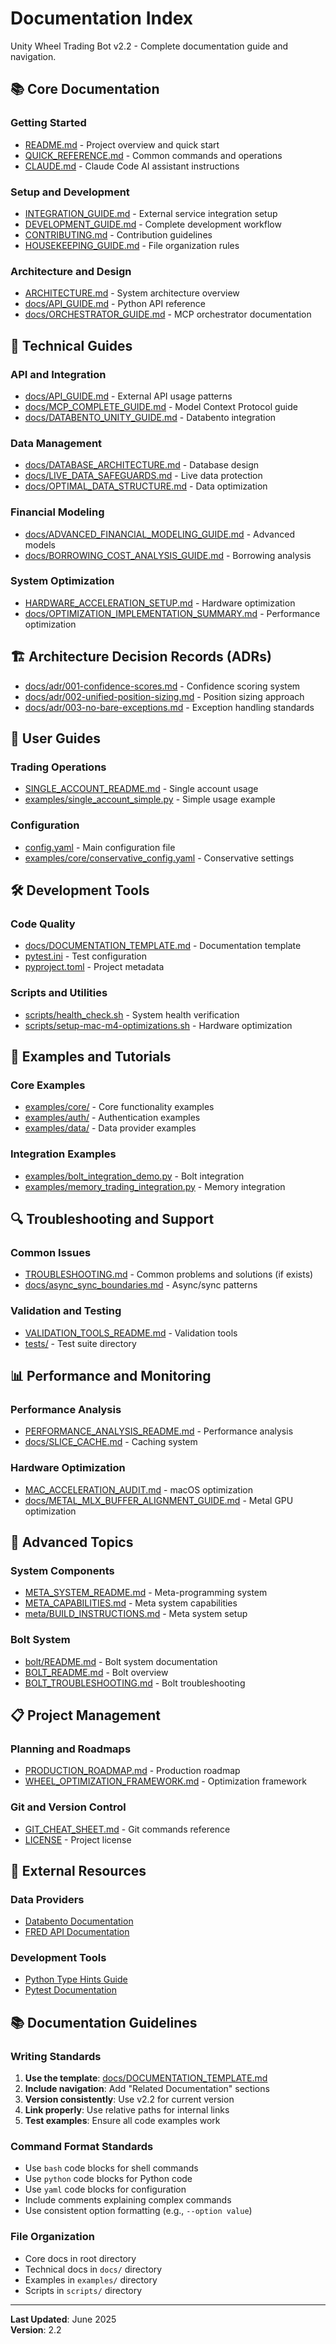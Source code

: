 # Documentation Index

Unity Wheel Trading Bot v2.2 - Complete documentation guide and navigation.

## 📚 Core Documentation

### Getting Started
- [README.md](README.md) - Project overview and quick start
- [QUICK_REFERENCE.md](QUICK_REFERENCE.md) - Common commands and operations
- [CLAUDE.md](CLAUDE.md) - Claude Code AI assistant instructions

### Setup and Development
- [INTEGRATION_GUIDE.md](INTEGRATION_GUIDE.md) - External service integration setup
- [DEVELOPMENT_GUIDE.md](DEVELOPMENT_GUIDE.md) - Complete development workflow
- [CONTRIBUTING.md](CONTRIBUTING.md) - Contribution guidelines
- [HOUSEKEEPING_GUIDE.md](HOUSEKEEPING_GUIDE.md) - File organization rules

### Architecture and Design
- [ARCHITECTURE.md](ARCHITECTURE.md) - System architecture overview
- [docs/API_GUIDE.md](docs/API_GUIDE.md) - Python API reference
- [docs/ORCHESTRATOR_GUIDE.md](docs/ORCHESTRATOR_GUIDE.md) - MCP orchestrator documentation

## 🔧 Technical Guides

### API and Integration
- [docs/API_GUIDE.md](docs/API_GUIDE.md) - External API usage patterns
- [docs/MCP_COMPLETE_GUIDE.md](docs/MCP_COMPLETE_GUIDE.md) - Model Context Protocol guide
- [docs/DATABENTO_UNITY_GUIDE.md](docs/DATABENTO_UNITY_GUIDE.md) - Databento integration

### Data Management
- [docs/DATABASE_ARCHITECTURE.md](docs/DATABASE_ARCHITECTURE.md) - Database design
- [docs/LIVE_DATA_SAFEGUARDS.md](docs/LIVE_DATA_SAFEGUARDS.md) - Live data protection
- [docs/OPTIMAL_DATA_STRUCTURE.md](docs/OPTIMAL_DATA_STRUCTURE.md) - Data optimization

### Financial Modeling
- [docs/ADVANCED_FINANCIAL_MODELING_GUIDE.md](docs/ADVANCED_FINANCIAL_MODELING_GUIDE.md) - Advanced models
- [docs/BORROWING_COST_ANALYSIS_GUIDE.md](docs/BORROWING_COST_ANALYSIS_GUIDE.md) - Borrowing analysis

### System Optimization
- [HARDWARE_ACCELERATION_SETUP.md](HARDWARE_ACCELERATION_SETUP.md) - Hardware optimization
- [docs/OPTIMIZATION_IMPLEMENTATION_SUMMARY.md](docs/OPTIMIZATION_IMPLEMENTATION_SUMMARY.md) - Performance optimization

## 🏗️ Architecture Decision Records (ADRs)

- [docs/adr/001-confidence-scores.md](docs/adr/001-confidence-scores.md) - Confidence scoring system
- [docs/adr/002-unified-position-sizing.md](docs/adr/002-unified-position-sizing.md) - Position sizing approach
- [docs/adr/003-no-bare-exceptions.md](docs/adr/003-no-bare-exceptions.md) - Exception handling standards

## 📖 User Guides

### Trading Operations
- [SINGLE_ACCOUNT_README.md](SINGLE_ACCOUNT_README.md) - Single account usage
- [examples/single_account_simple.py](examples/single_account_simple.py) - Simple usage example

### Configuration
- [config.yaml](config.yaml) - Main configuration file
- [examples/core/conservative_config.yaml](examples/core/conservative_config.yaml) - Conservative settings

## 🛠️ Development Tools

### Code Quality
- [docs/DOCUMENTATION_TEMPLATE.md](docs/DOCUMENTATION_TEMPLATE.md) - Documentation template
- [pytest.ini](pytest.ini) - Test configuration
- [pyproject.toml](pyproject.toml) - Project metadata

### Scripts and Utilities
- [scripts/health_check.sh](scripts/health_check.sh) - System health verification
- [scripts/setup-mac-m4-optimizations.sh](scripts/setup-mac-m4-optimizations.sh) - Hardware optimization

## 📝 Examples and Tutorials

### Core Examples
- [examples/core/](examples/core/) - Core functionality examples
- [examples/auth/](examples/auth/) - Authentication examples
- [examples/data/](examples/data/) - Data provider examples

### Integration Examples
- [examples/bolt_integration_demo.py](examples/bolt_integration_demo.py) - Bolt integration
- [examples/memory_trading_integration.py](examples/memory_trading_integration.py) - Memory integration

## 🔍 Troubleshooting and Support

### Common Issues
- [TROUBLESHOOTING.md](TROUBLESHOOTING.md) - Common problems and solutions (if exists)
- [docs/async_sync_boundaries.md](docs/async_sync_boundaries.md) - Async/sync patterns

### Validation and Testing
- [VALIDATION_TOOLS_README.md](VALIDATION_TOOLS_README.md) - Validation tools
- [tests/](tests/) - Test suite directory

## 📊 Performance and Monitoring

### Performance Analysis
- [PERFORMANCE_ANALYSIS_README.md](PERFORMANCE_ANALYSIS_README.md) - Performance analysis
- [docs/SLICE_CACHE.md](docs/SLICE_CACHE.md) - Caching system

### Hardware Optimization
- [MAC_ACCELERATION_AUDIT.md](MAC_ACCELERATION_AUDIT.md) - macOS optimization
- [docs/METAL_MLX_BUFFER_ALIGNMENT_GUIDE.md](docs/METAL_MLX_BUFFER_ALIGNMENT_GUIDE.md) - Metal GPU optimization

## 🧪 Advanced Topics

### System Components
- [META_SYSTEM_README.md](META_SYSTEM_README.md) - Meta-programming system
- [META_CAPABILITIES.md](META_CAPABILITIES.md) - Meta system capabilities
- [meta/BUILD_INSTRUCTIONS.md](meta/BUILD_INSTRUCTIONS.md) - Meta system setup

### Bolt System
- [bolt/README.md](bolt/README.md) - Bolt system documentation
- [BOLT_README.md](BOLT_README.md) - Bolt overview
- [BOLT_TROUBLESHOOTING.md](BOLT_TROUBLESHOOTING.md) - Bolt troubleshooting

## 📋 Project Management

### Planning and Roadmaps
- [PRODUCTION_ROADMAP.md](PRODUCTION_ROADMAP.md) - Production roadmap
- [WHEEL_OPTIMIZATION_FRAMEWORK.md](WHEEL_OPTIMIZATION_FRAMEWORK.md) - Optimization framework

### Git and Version Control
- [GIT_CHEAT_SHEET.md](GIT_CHEAT_SHEET.md) - Git commands reference
- [LICENSE](LICENSE) - Project license

## 🔗 External Resources

### Data Providers
- [Databento Documentation](https://databento.com/docs)
- [FRED API Documentation](https://fred.stlouisfed.org/docs/api/)

### Development Tools
- [Python Type Hints Guide](https://docs.python.org/3/library/typing.html)
- [Pytest Documentation](https://docs.pytest.org/)

## 📚 Documentation Guidelines

### Writing Standards
1. **Use the template**: [docs/DOCUMENTATION_TEMPLATE.md](docs/DOCUMENTATION_TEMPLATE.md)
2. **Include navigation**: Add "Related Documentation" sections
3. **Version consistently**: Use v2.2 for current version
4. **Link properly**: Use relative paths for internal links
5. **Test examples**: Ensure all code examples work

### Command Format Standards
- Use `bash` code blocks for shell commands
- Use `python` code blocks for Python code
- Use `yaml` code blocks for configuration
- Include comments explaining complex commands
- Use consistent option formatting (e.g., `--option value`)

### File Organization
- Core docs in root directory
- Technical docs in `docs/` directory
- Examples in `examples/` directory
- Scripts in `scripts/` directory

---

**Last Updated**: June 2025  
**Version**: 2.2